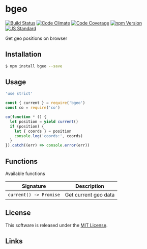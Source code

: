 bgeo
==========

<!---
This file is generated by ape-tmpl. Do not update manually.
--->

<!-- Badge Start -->
<a name="badges"></a>

[![Build Status][bd_travis_shield_url]][bd_travis_url]
[![Code Climate][bd_codeclimate_shield_url]][bd_codeclimate_url]
[![Code Coverage][bd_codeclimate_coverage_shield_url]][bd_codeclimate_url]
[![npm Version][bd_npm_shield_url]][bd_npm_url]
[![JS Standard][bd_standard_shield_url]][bd_standard_url]

[bd_repo_url]: https://github.com/b-labo/bgeo
[bd_travis_url]: http://travis-ci.org/b-labo/bgeo
[bd_travis_shield_url]: http://img.shields.io/travis/b-labo/bgeo.svg?style=flat
[bd_travis_com_url]: http://travis-ci.com/b-labo/bgeo
[bd_travis_com_shield_url]: https://api.travis-ci.com/b-labo/bgeo.svg?token=
[bd_license_url]: https://github.com/b-labo/bgeo/blob/master/LICENSE
[bd_codeclimate_url]: http://codeclimate.com/github/b-labo/bgeo
[bd_codeclimate_shield_url]: http://img.shields.io/codeclimate/github/b-labo/bgeo.svg?style=flat
[bd_codeclimate_coverage_shield_url]: http://img.shields.io/codeclimate/coverage/github/b-labo/bgeo.svg?style=flat
[bd_gemnasium_url]: https://gemnasium.com/b-labo/bgeo
[bd_gemnasium_shield_url]: https://gemnasium.com/b-labo/bgeo.svg
[bd_npm_url]: http://www.npmjs.org/package/bgeo
[bd_npm_shield_url]: http://img.shields.io/npm/v/bgeo.svg?style=flat
[bd_standard_url]: http://standardjs.com/
[bd_standard_shield_url]: https://img.shields.io/badge/code%20style-standard-brightgreen.svg

<!-- Badge End -->


<!-- Description Start -->
<a name="description"></a>

Get geo positions on browser

<!-- Description End -->


<!-- Overview Start -->
<a name="overview"></a>



<!-- Overview End -->


<!-- Sections Start -->
<a name="sections"></a>

<!-- Section from "doc/guides/01.Installation.md.hbs" Start -->

<a name="section-doc-guides-01-installation-md"></a>

Installation
-----

```bash
$ npm install bgeo --save
```


<!-- Section from "doc/guides/01.Installation.md.hbs" End -->

<!-- Section from "doc/guides/02.Usage.md.hbs" Start -->

<a name="section-doc-guides-02-usage-md"></a>

Usage
---------

```javascript
'use strict'

const { current } = require('bgeo')
const co = require('co')

co(function * () {
  let position = yield current()
  if (position) {
    let { coords } = position
    console.log('coords:', coords)
  }
}).catch((err) => console.error(err))

```


<!-- Section from "doc/guides/02.Usage.md.hbs" End -->

<!-- Section from "doc/guides/03.Functions.md.hbs" Start -->

<a name="section-doc-guides-03-functions-md"></a>

Functions
---------

Available functions

| Signature | Description |
| ---- | ----------- |
| `current() -> Promise` | Get current geo data |


<!-- Section from "doc/guides/03.Functions.md.hbs" End -->


<!-- Sections Start -->


<!-- LICENSE Start -->
<a name="license"></a>

License
-------
This software is released under the [MIT License](https://github.com/b-labo/bgeo/blob/master/LICENSE).

<!-- LICENSE End -->


<!-- Links Start -->
<a name="links"></a>

Links
------



<!-- Links End -->
